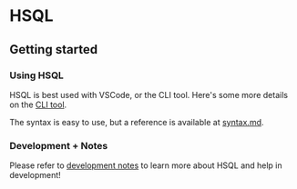 # HSQL

## Getting started

### Using HSQL

HSQL is best used with VSCode, or the CLI tool. Here's some more details on the [CLI tool](./notes/programui.md).

The syntax is easy to use, but a reference is available at [syntax.md](./notes/syntax.md).

### Development + Notes

Please refer to [development notes](notes/index.md) to learn more about HSQL and help in development!